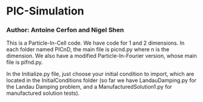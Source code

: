 # PIC-Simulation
### Author: Antoine Cerfon and Nigel Shen

This is a Particle-In-Cell code. We have code for 1 and 2 dimensions. In each folder named PICnD, the main file is picnd.py where n is the dimension. We also have a modified Particle-In-Fourier version, whose main file is pifnd.py.

In the Initialize.py file, just choose your initial condition to import, which are located in the InitialConditions folder (so far we have LandauDamping.py for the Landau Damping problem, and a ManufacturedSolution1.py for manufactured solution tests). 
